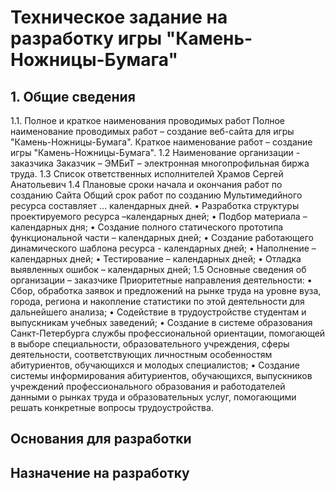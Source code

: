 # Техническое задание на разработку игры "Камень-Ножницы-Бумага"

## 1.	Общие сведения
1.1.	Полное и краткое наименования проводимых работ
Полное наименование проводимых работ – создание веб-сайта для игры "Камень-Ножницы-Бумага".
Краткое наименование работ – создание игры "Камень-Ножницы-Бумага".
1.2	Наименование организации - заказчика
Заказчик – ЭМБиТ – электронная многопрофильная биржа труда.
1.3	Список ответственных исполнителей
Храмов Сергей Анатольевич
1.4	Плановые сроки начала и окончания работ по созданию Сайта
Общий срок работ по созданию Мультимедийного ресурса составляет … календарных дней.
•	Разработка структуры проектируемого ресурса –календарных дней;
•	Подбор материала – календарных дня;
•	Создание полного статического прототипа функциональной части – календарных дней;
•	Создание работающего динамического шаблона ресурса - календарных дней;
•	Наполнение – календарных дней;
•	Тестирование – календарных дней;
•	Отладка выявленных ошибок – календарных дней;
1.5	Основные сведения об организации – заказчике
Приоритетные направления деятельности:
•	Сбор, обработка заявок и предложений на рынке труда на уровне вуза, города, региона и накопление статистики по этой деятельности для дальнейшего анализа;
•	Содействие в трудоустройстве студентам и выпускникам учебных заведений;
•	Создание в системе образования Санкт-Петербурга службы профессиональной ориентации, помогающей в выборе специальности, образовательного учреждения, сферы деятельности, соответствующих личностным особенностям абитуриентов, обучающихся и молодых специалистов;
•	Создание системы информирования абитуриентов, обучающихся, выпускников учреждений профессионального образования и работодателей данными о рынках труда и образовательных услуг, помогающими решать конкретные вопросы трудоустройства.


## Основания для разработки 

## Назначение на разработку
